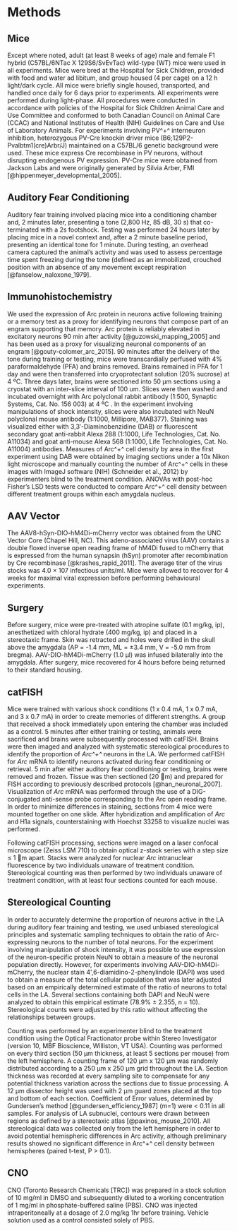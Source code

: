 # Methods

## Mice

Except where noted, adult (at least 8 weeks of age) male and female F1 hybrid (C57BL/6NTac X 129S6/SvEvTac) wild-type (WT) mice were used in all experiments. Mice were bred at the Hospital for Sick Children, provided with food and water ad libitum, and group housed (4 per cage) on a 12 h light/dark cycle. All mice were briefly single housed, transported, and handled once daily for 6 days prior to experiments. All experiments were performed during light-phase. All procedures were conducted in accordance with policies of the Hospital for Sick Children Animal Care and Use Committee and conformed to both Canadian Council on Animal Care (CCAC) and National Institutes of Health (NIH) Guidelines on Care and Use of Laboratory Animals.
For experiments involving PV^+^ interneuron inhibition, heterozygous PV-Cre knockin driver mice (B6;129P2-Pvalbtm1(cre)Arbr/J) maintained on a C57BL/6 genetic background were used. These mice express Cre recombinase in PV neurons, without disrupting endogenous PV expression. PV-Cre mice were obtained from Jackson Labs and were originally generated by Silvia Arber, FMI [@hippenmeyer_developmental_2005].

## Auditory Fear Conditioning

Auditory fear training involved placing mice into a conditioning chamber and, 2 minutes later, presenting a tone (2,800 Hz, 85 dB, 30 s) that co-terminated with a 2s footshock. Testing was performed 24 hours later by placing mice in a novel context and, after a 2 minute baseline period, presenting an identical tone for 1 minute. During testing, an overhead camera captured the animal’s activity and was used to assess percentage time spent freezing during the tone (defined as an immobilized, crouched position with an absence of any movement except respiration [@fanselow_naloxone_1979].

## Immunohistochemistry

We used the expression of Arc protein in neurons active following training or a memory test as a proxy for identifying neurons that compose part of an engram supporting that memory. Arc protein is reliably elevated in excitatory neurons 90 min after activity [@guzowski_mapping_2005] and has been used as a proxy for visualizing neuronal components of an engram [@gouty-colomer_arc_2015].
90 minutes after the delivery of the tone during training or testing, mice were transcardially perfused with 4% paraformaldehyde (PFA) and brains removed. Brains remained in PFA for 1 day and were then transferred into cryoprotectant solution (20% sucrose) at 4 ºC. Three days later, brains were sectioned into 50 μm sections using a cryostat with an inter-slice interval of 100 um. Slices were then washed and incubated overnight with Arc polyclonal rabbit antibody (1:500, Synaptic Systems, Cat. No. 156 003) at 4 ºC . In the experiment involving manipulations of shock intensity, slices were also   incubated with NeuN polyclonal mouse antibody (1:1000, Millipore, MAB377). Staining was visualized either with 3,3′-Diaminobenzidine (DAB) or fluorescent secondary goat anti-rabbit Alexa 288 (1:1000, Life Technologies, Cat. No. A11034) and goat anti-mouse Alexa 568 (1:1000, Life Technologies, Cat. No. A11004) antibodies. 
Measures of Arc^+^ cell density by area in the first experiment using DAB were obtained by imaging sections under a 10x Nikon light microscope and manually counting the number of Arc^+^ cells in these images with ImageJ software (NIH) (Schneider et al., 2012) by experimenters blind to the treatment condition. ANOVAs with post-hoc Fisher’s LSD tests were conducted to compare Arc^+^ cell density between different treatment groups within each amygdala nucleus.

## AAV Vector

The AAV8-hSyn-DIO-hM4Di-mCherry vector was obtained from the UNC Vector Core (Chapel Hill, NC). This adeno-associated virus (AAV) contains a double floxed inverse open reading frame of hM4Di fused to mCherry that is expressed from the human synapsin (hSyn) promoter after recombination by Cre recombinase [@krashes_rapid_2011]. The average titer of the virus stocks was 4.0 × 107 infectious units/ml. Mice were allowed to recover for 4 weeks for maximal viral expression before performing behavioural experiments. 

## Surgery

Before surgery, mice were pre-treated with atropine sulfate (0.1 mg/kg, ip), anesthetized with chloral hydrate (400 mg/kg, ip) and placed in a stereotaxic frame. Skin was retracted and holes were drilled in the skull above the amygdala (AP = -1.4 mm, ML = ±3.4 mm, V = -5.0 mm from bregma). AAV-DIO-hM4Di-mCherry (1.0 μl) was infused bilaterally into the amygdala. After surgery, mice recovered for 4 hours before being returned to their standard housing.

## catFISH 

Mice were trained with various shock conditions (1 x 0.4 mA, 1 x 0.7 mA, and 3 x 0.7 mA) in order to create memories of different strengths. A group that received a shock immediately upon entering the chamber was included as a control. 5 minutes after either training or testing, animals were sacrificed and brains were subsequently processed with catFISH. Brains were then imaged and analyzed with systematic stereological procedures to identify the proportion of *Arc^+^* neurons in the LA.
We performed catFISH for *Arc* mRNA to identify neurons activated during fear conditioning or retrieval. 5 min after either auditory fear conditioning or testing, brains were removed and frozen. Tissue was then sectioned (20 m) and prepared for FISH according to previously described protocols [@han_neuronal_2007]. Visualization of *Arc* mRNA was performed through the use of a DIG-conjugated anti-sense probe corresponding to the Arc open reading frame. In order to minimize differences in staining, sections from 4 mice were mounted together on one slide. After hybridization and amplification of *Arc* and H1a signals, counterstaining with Hoechst 33258 to visualize nuclei was performed.

Following catFISH processing, sections were imaged on a laser confocal microscope (Zeiss LSM 710) to obtain optical z-stack series with a step size ≤ 1 m apart.  Stacks were analyzed for nuclear *Arc* intranuclear fluorescence by two individuals unaware of treatment condition. Stereological counting was then performed by two individuals unaware of treatment condition, with at least four sections counted for each mouse.

## Stereological Counting	
In order to accurately determine the proportion of neurons active in the LA during auditory fear training and testing, we used unbiased stereological principles and systematic sampling techniques to obtain the ratio of Arc-expressing neurons to the number of total neurons. For the experiment involving manipulation of shock intensity, it was possible to use expression of the neuron-specific protein NeuN to obtain a measure of the neuronal population directly. However, for experiments involving  AAV-DIO-hM4Di-mCherry, the nuclear stain 4',6-diamidino-2-phenylindole (DAPI) was used to obtain a measure of the total cellular population that was later adjusted based on an empirically determined estimate of the ratio of neurons to total cells in the LA. Several sections containing both DAPI and NeuN were analyzed to obtain this empirical estimate (78.9% ± 2.355, n = 10). Stereological counts were adjusted by this ratio without affecting the relationships between groups.

Counting was performed by an experimenter blind to the treatment condition using the Optical Fractionator probe within Stereo Investigator (version 10, MBF Bioscience, Williston, VT USA). Counting was performed on every third section (50 μm thickness, at least 5 sections per mouse) from the left hemisphere. A counting frame of 120 μm x 120 μm was randomly distributed according to a 250 μm x 250 μm grid throughout the LA. Section thickness was recorded at every sampling site to compensate for any potential thickness variation across the sections due to tissue processing. A 12 μm dissector height was used with 2 μm guard zones placed at the top and bottom of each section. Coefficient of Error values, determined by Gundersen’s method [@gundersen_efficiency_1987]  (m=1) were < 0.11 in all samples. For analysis of LA subnuclei, contours were drawn between regions as defined by a stereotaxic atlas [@paxinos_mouse_2010]. All stereological data was collected only from the left hemisphere in order to avoid potential hemispheric differences in Arc activity, although preliminary results showed no significant difference in Arc^+^ cell density between hemispheres (paired t-test, P > 0.1).

## CNO
CNO (Toronto Research Chemicals [TRC]) was prepared in a stock solution of 10 mg/ml in DMSO and subsequently diluted to a working concentration of 1 mg/ml in phosphate-buffered saline (PBS). CNO was injected intraperitoneally at a dosage of 2.0 mg/kg 1hr before training. Vehicle solution used as a control consisted solely of PBS.
 
